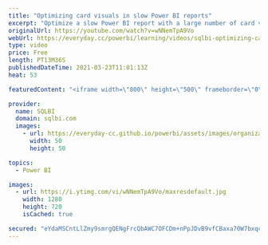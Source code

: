 ```yaml
---
title: "Optimizing card visuals in slow Power BI reports"
excerpt: "Optimize a slow Power BI report with a large number of card visuals, obtaining the same graphical layout with a smaller number of visuals.\r \r Article and download: https://sql.bi/fast-reports-with-cards/?aff=yt\r \r How to learn DAX: https://www.sqlbi.com/guides/dax/?aff=yt\r The definitive guide to DAX:"
originalUrl: https://youtube.com/watch?v=wNNemTpA9Vo
webUrl: https://everyday.cc/powerbi/learning/videos/sqlbi-optimizing-card-visuals-in-slow-power-bi-reports/
type: video
price: Free
length: PT13M36S
publishedDateTime: 2021-03-23T11:01:13Z
heat: 53

featuredContent: "<iframe width=\"800\" height=\"500\" frameborder=\"0\" src=\"https://www.youtube.com/embed/wNNemTpA9Vo\" allow=\"accelerometer; autoplay; encrypted-media; gyroscope; picture-in-picture\" allowfullscreen></iframe>"

provider:
  name: SQLBI
  domain: sqlbi.com
  images:
    - url: https://everyday-cc.github.io/powerbi/assets/images/organizations/sqlbi.com-50x50.jpg
      width: 50
      height: 50

topics:
  - Power BI

images:
  - url: https://i.ytimg.com/vi/wNNemTpA9Vo/maxresdefault.jpg
    width: 1280
    height: 720
    isCached: true

secured: "eYdaMSCntLlZmy9smrgQENgFrcQbAWC7OFCDm+nPpJDvB9vfCBaxa70W7bxqcHworDJNSX8ej0W7KImYmY4ATBwuihiITbUjseNdsrlMW4q/fE/gEkJPNzJre7u9ZTi3cOlB+ur6+MY7GQyuvwQ/crxCY/smeLQXgqUcGR0ujZZa4u2iPLF9YYksL12QK90Y1QRvnv4nwMvuKk8euBuEhhh3UNdp9fVe61JEYiU/RKiwgLGoUEDSm9K0qYVMSk3F/3rI2/PBNSmSHylsf2V+hZ+YrcTOijdduC55d52wWu2TLgM6H7cEmvStN/G7H3N7grSxBy4jOOf9x65WZmiim4Xs2ba0QqKBX7y3vmzumUHmOsXd7rUlXYsbB/UoGz0wNBM2UwC5QqQ6HLZLP6q44FkbZIJjaikbR2ujG1uLG4s=;6gE6qnaJ9NDrvym6fjHWJw=="
---
```


